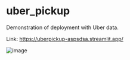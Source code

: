 # uber_pickup

Demonstration of deployment with Uber data.

Link: https://uberpickup-aspsdsa.streamlit.app/

![image](https://github.com/user-attachments/assets/383508c2-6351-4b99-9427-2bfec1b34753)
